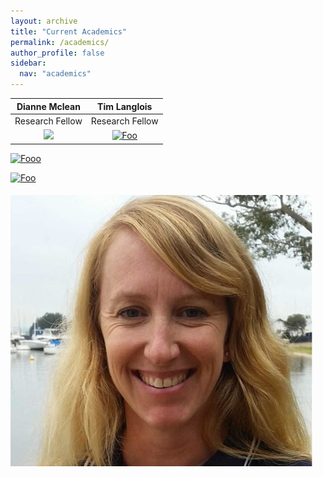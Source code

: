 ```yaml
---
layout: archive
title: "Current Academics"
permalink: /academics/
author_profile: false
sidebar:
  nav: "academics"
---
```

 **Dianne Mclean**  | **Tim Langlois**
:-------------:|:-------------:
Research Fellow |Research Fellow 
<a href="https://brookegibbons.github.io/academics/dianne-mclean/" rel="some text">![](https://avatars0.githubusercontent.com/u/14978794?s=460&v=4</a>)|<a href="https://brookegibbons.github.io/academics/tim-langlois/" rel="some text">![Foo](https://avatars0.githubusercontent.com/u/14978794?s=460&v=4</a>)


<a href="https://brookegibbons.github.io/academics/tim-langlois/" rel="some text">![Fooo](https://research.csiro.au/pmcp/wp-content/uploads/sites/65/2016/02/Di-McLean-e1472785960793-818x1024.jpg</a>)

<a href="https://brookegibbons.github.io/academics/tim-langlois/" rel="some text">![Foo](https://avatars0.githubusercontent.com/u/14978794?s=460&v=4</a>)

<a href="https://brookegibbons.github.io/academics/tim-langlois/"><img src='/images/Di.jpg' vspace="5"></a>
